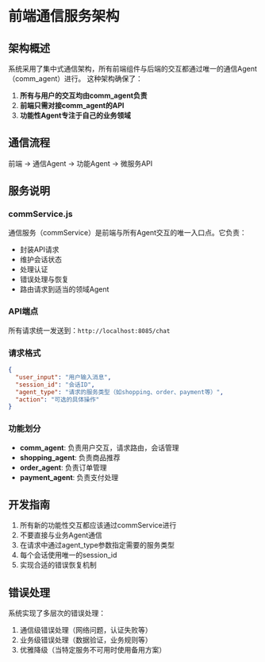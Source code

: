 # 前端通信服务架构

## 架构概述

系统采用了集中式通信架构，所有前端组件与后端的交互都通过唯一的通信Agent（comm_agent）进行。
这种架构确保了：

1. **所有与用户的交互均由comm_agent负责**
2. **前端只需对接comm_agent的API**
3. **功能性Agent专注于自己的业务领域**

## 通信流程

前端 -> 通信Agent -> 功能Agent -> 微服务API

## 服务说明

### commService.js

通信服务（commService）是前端与所有Agent交互的唯一入口点。它负责：

- 封装API请求
- 维护会话状态
- 处理认证
- 错误处理与恢复
- 路由请求到适当的领域Agent

### API端点

所有请求统一发送到：`http://localhost:8085/chat`

### 请求格式

```json
{
  "user_input": "用户输入消息",
  "session_id": "会话ID",
  "agent_type": "请求的服务类型（如shopping、order、payment等）",
  "action": "可选的具体操作"
}
```

### 功能划分

- **comm_agent**: 负责用户交互，请求路由，会话管理
- **shopping_agent**: 负责商品推荐
- **order_agent**: 负责订单管理
- **payment_agent**: 负责支付处理

## 开发指南

1. 所有新的功能性交互都应该通过commService进行
2. 不要直接与业务Agent通信
3. 在请求中通过agent_type参数指定需要的服务类型
4. 每个会话使用唯一的session_id
5. 实现合适的错误恢复机制

## 错误处理

系统实现了多层次的错误处理：

1. 通信级错误处理（网络问题，认证失败等）
2. 业务级错误处理（数据验证，业务规则等）
3. 优雅降级（当特定服务不可用时使用备用方案） 